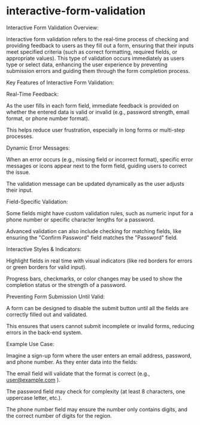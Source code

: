 # interactive-form-validation
Interactive Form Validation Overview:

Interactive form validation refers to the real-time process of checking and providing feedback to users as they fill out a form, ensuring that their inputs meet specified criteria (such as correct formatting, required fields, or appropriate values). This type of validation occurs immediately as users type or select data, enhancing the user experience by preventing submission errors and guiding them through the form completion process.

Key Features of Interactive Form Validation:

Real-Time Feedback:

As the user fills in each form field, immediate feedback is provided on whether the entered data is valid or invalid (e.g., password strength, email format, or phone number format).

This helps reduce user frustration, especially in long forms or multi-step processes.

Dynamic Error Messages:

When an error occurs (e.g., missing field or incorrect format), specific error messages or icons appear next to the form field, guiding users to correct the issue.

The validation message can be updated dynamically as the user adjusts their input.

Field-Specific Validation:

Some fields might have custom validation rules, such as numeric input for a phone number or specific character lengths for a password.

Advanced validation can also include checking for matching fields, like ensuring the "Confirm Password" field matches the "Password" field.

Interactive Styles & Indicators:

Highlight fields in real time with visual indicators (like red borders for errors or green borders for valid input).

Progress bars, checkmarks, or color changes may be used to show the completion status or the strength of a password.

Preventing Form Submission Until Valid:

A form can be designed to disable the submit button until all the fields are correctly filled out and validated.

This ensures that users cannot submit incomplete or invalid forms, reducing errors in the back-end system.

Example Use Case:

Imagine a sign-up form where the user enters an email address, password, and phone number. As they enter data into the fields:

The email field will validate that the format is correct (e.g., user@example.com
).

The password field may check for complexity (at least 8 characters, one uppercase letter, etc.).

The phone number field may ensure the number only contains digits, and the correct number of digits for the region.
